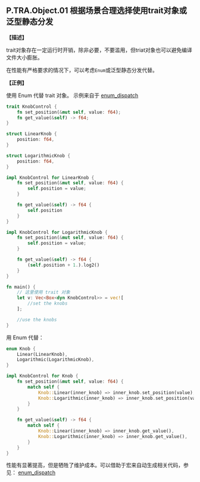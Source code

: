 ## P.TRA.Object.01  根据场景合理选择使用trait对象或泛型静态分发

**【描述】**

trait对象存在一定运行时开销，除非必要，不要滥用，但triat对象也可以避免编译文件大小膨胀。

在性能有严格要求的情况下，可以考虑`Enum`或泛型静态分发代替。

**【正例】**

使用 Enum 代替 trait 对象。 示例来自于 [enum_dispatch](https://docs.rs/enum_dispatch/0.3.7/enum_dispatch/)

```rust
trait KnobControl {
    fn set_position(&mut self, value: f64);
    fn get_value(&self) -> f64;
}

struct LinearKnob {
    position: f64,
}

struct LogarithmicKnob {
    position: f64,
}

impl KnobControl for LinearKnob {
    fn set_position(&mut self, value: f64) {
        self.position = value;
    }

    fn get_value(&self) -> f64 {
        self.position
    }
}

impl KnobControl for LogarithmicKnob {
    fn set_position(&mut self, value: f64) {
        self.position = value;
    }

    fn get_value(&self) -> f64 {
        (self.position + 1.).log2()
    }
}

fn main() {
    // 这里使用 trait 对象
    let v: Vec<Box<dyn KnobControl>> = vec![
        //set the knobs
    ];

    //use the knobs
}
```

用 Enum 代替：

```rust
enum Knob {
    Linear(LinearKnob),
    Logarithmic(LogarithmicKnob),
}

impl KnobControl for Knob {
    fn set_position(&mut self, value: f64) {
        match self {
            Knob::Linear(inner_knob) => inner_knob.set_position(value),
            Knob::Logarithmic(inner_knob) => inner_knob.set_position(value),
        }
    }

    fn get_value(&self) -> f64 {
        match self {
            Knob::Linear(inner_knob) => inner_knob.get_value(),
            Knob::Logarithmic(inner_knob) => inner_knob.get_value(),
        }
    }
}
```

性能有显著提高，但是牺牲了维护成本。可以借助于宏来自动生成相关代码，参见： [enum_dispatch](https://docs.rs/enum_dispatch/0.3.7/enum_dispatch/)
